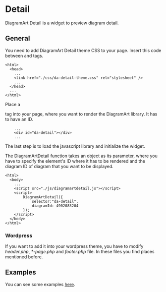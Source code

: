 # Detail

DiagramArt Detail is a widget to preview diagram detail.

## General

You need to add DiagramArt Detail theme CSS to your page. Insert this code
between <head> and </head> tags.

```
<html>
  <head>
    ...
    <link href="./css/da-detail-theme.css" rel="stylesheet" />
    ...
  </head>
  ...
</html>
```

Place a <div> tag into your page, where you want to render the DiagramArt library.
It has to have an ID.

```
    ...
    <div id="da-detail"></div>
    ...
```

The last step is to load the javascript library and initialize the widget.

The DiagramArtDetail function takes an object as its parameter, where you have
to specify the element's ID where it has to be rendered and the diagram ID of
diagram that you want to be displayed.

```
<html>
  <body>
    ...
    <script src="./js/diagramartdetail.js"></script>
    <script>
        DiagramArtDetail({
            selector:"da-detail",
            diagramId: 4902083204
        });
    </script>
  </body>
</html>
```

### Wordpress

If you want to add it into your wordpress theme, you have to modify
*header.php*, *\*-page.php* and *footer.php* file. In these files you find
places mentioned before.

## Examples

You can see some examples [here](https://github.com/SyntheticSpheres/DiagramArt---Embedded/tree/master/examples/detail).
